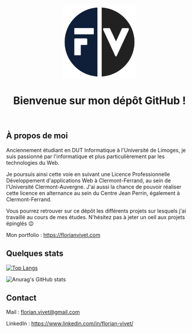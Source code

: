 <p align="center">
 <img src="https://github.com/Sohar-FV/Sohar-FV/blob/main/logo.png" alt="logo" width="200"/>
</p>

 
<h1 align="center">Bienvenue sur mon dépôt GitHub !</h1>
<br>

## À propos de moi

Anciennement étudiant en DUT Informatique à l'Université de Limoges, je suis passionné par l'informatique et plus particulièrement par les technologies du Web.

Je poursuis ainsi cette voie en suivant une Licence Professionnelle Développement d'applications Web à Clermont-Ferrand, au sein de l'Université Clermont-Auvergne. J'ai aussi la chance de pouvoir réaliser cette licence en alternance au sein du Centre Jean Perrin, également à Clermont-Ferrand.

Vous pourrez retrouver sur ce dépôt les différents projets sur lesquels j'ai travaillé au cours de mes études. N'hésitez pas à jeter un oeil aux projets épinglés 😉

Mon portfolio : https://florianvivet.com

## Quelques stats

[![Top Langs](https://github-readme-stats.vercel.app/api/top-langs/?username=Sohar-FV&layout=compact&theme=tokyonight)](https://github.com/anuraghazra/github-readme-stats)

![Anurag's GitHub stats](https://github-readme-stats.vercel.app/api?username=Sohar-FV&hide=contribs&theme=tokyonight)

## Contact

Mail : florian.vivet@gmail.com

LinkedIn : https://www.linkedin.com/in/florian-vivet/


